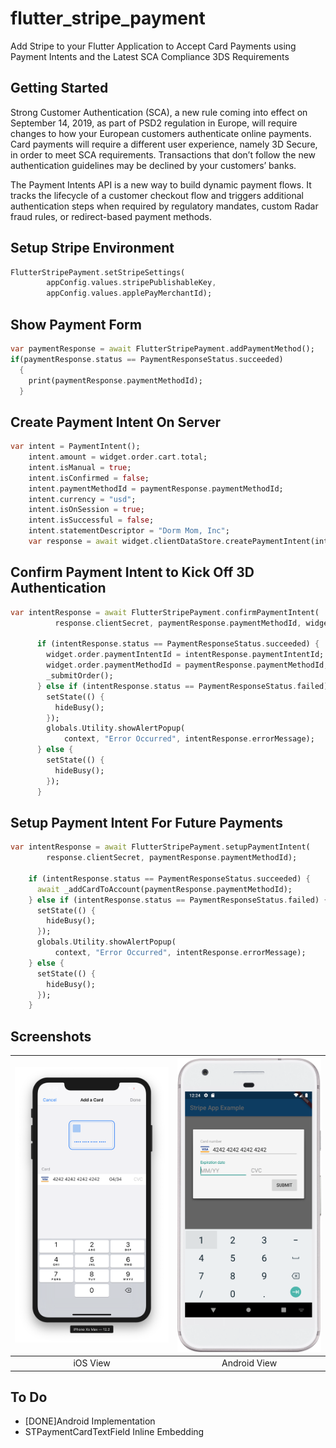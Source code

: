 # flutter_stripe_payment

Add Stripe to your Flutter Application to Accept Card Payments using Payment Intents and the Latest SCA Compliance 3DS Requirements 

## Getting Started

Strong Customer Authentication (SCA), a new rule coming into effect on September 14, 2019, as part of PSD2 regulation in Europe, will require changes to how your European customers authenticate online payments. Card payments will require a different user experience, namely 3D Secure, in order to meet SCA requirements. Transactions that don’t follow the new authentication guidelines may be declined by your customers’ banks.

The Payment Intents API is a new way to build dynamic payment flows. It tracks the lifecycle of a customer checkout flow and triggers additional authentication steps when required by regulatory mandates, custom Radar fraud rules, or redirect-based payment methods. 


## Setup Stripe Environment

```dart
FlutterStripePayment.setStripeSettings(
        appConfig.values.stripePublishableKey,
        appConfig.values.applePayMerchantId);
```

## Show Payment Form

```dart
var paymentResponse = await FlutterStripePayment.addPaymentMethod();
if(paymentResponse.status == PaymentResponseStatus.succeeded)
  {
    print(paymentResponse.paymentMethodId);
  }
```

## Create Payment Intent On Server

```dart
var intent = PaymentIntent();
    intent.amount = widget.order.cart.total;
    intent.isManual = true;
    intent.isConfirmed = false;
    intent.paymentMethodId = paymentResponse.paymentMethodId;
    intent.currency = "usd";
    intent.isOnSession = true;
    intent.isSuccessful = false;
    intent.statementDescriptor = "Dorm Mom, Inc";
    var response = await widget.clientDataStore.createPaymentIntent(intent);
```

## Confirm Payment Intent to Kick Off 3D Authentication

```dart
var intentResponse = await FlutterStripePayment.confirmPaymentIntent(
          response.clientSecret, paymentResponse.paymentMethodId, widget.order.cart.total);

      if (intentResponse.status == PaymentResponseStatus.succeeded) {
        widget.order.paymentIntentId = intentResponse.paymentIntentId;
        widget.order.paymentMethodId = paymentResponse.paymentMethodId;
        _submitOrder();
      } else if (intentResponse.status == PaymentResponseStatus.failed) {
        setState(() {
          hideBusy();
        });
        globals.Utility.showAlertPopup(
            context, "Error Occurred", intentResponse.errorMessage);
      } else {
        setState(() {
          hideBusy();
        });
      }
```

## Setup Payment Intent For Future Payments

```dart
var intentResponse = await FlutterStripePayment.setupPaymentIntent(
        response.clientSecret, paymentResponse.paymentMethodId);

    if (intentResponse.status == PaymentResponseStatus.succeeded) {
      await _addCardToAccount(paymentResponse.paymentMethodId);
    } else if (intentResponse.status == PaymentResponseStatus.failed) {
      setState(() {
        hideBusy();
      });
      globals.Utility.showAlertPopup(
          context, "Error Occurred", intentResponse.errorMessage);
    } else {
      setState(() {
        hideBusy();
      });
    }
```

## Screenshots
![iOS View](screenshots/screenshot1.png?raw=true "iOS View") | ![Android View](screenshots/screenshot2.png?raw=true "Android View")
|:---:|:---:|
| iOS View | Android View |

## To Do
- [DONE]Android Implementation
- STPaymentCardTextField Inline Embedding
